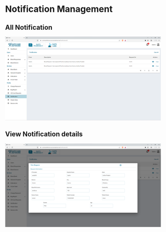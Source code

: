 # Notification Management

## All Notification

![Logo](./images/admin/notification/notif.png)

## View Notification details

![Logo](./images/admin/notification/noti-view.png)
